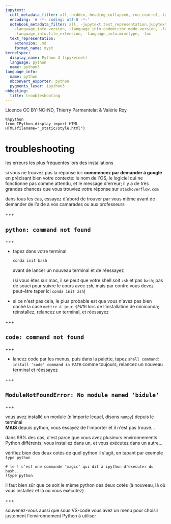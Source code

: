 ```yaml
---
jupytext:
  cell_metadata_filter: all,-hidden,-heading_collapsed,-run_control,-trusted
  encoding: '# -*- coding: utf-8 -*-'
  notebook_metadata_filter: all, -jupytext.text_representation.jupytext_version, -jupytext.text_representation.format_version,
    -language_info.version, -language_info.codemirror_mode.version, -language_info.codemirror_mode,
    -language_info.file_extension, -language_info.mimetype, -toc
  text_representation:
    extension: .md
    format_name: myst
kernelspec:
  display_name: Python 3 (ipykernel)
  language: python
  name: python3
language_info:
  name: python
  nbconvert_exporter: python
  pygments_lexer: ipython3
nbhosting:
  title: troubleshooting
---
```


Licence CC BY-NC-ND, Thierry Parmentelat & Valérie Roy

```{code-cell} ipython3
%%python
from IPython.display import HTML
HTML(filename="_static/style.html")
```

# troubleshooting

les erreurs les plus fréquentes lors des installations

si vous ne trouvez pas la réponse ici: **commencez par demander à google** en précisant bien votre contexte: le nom de l'OS, le logiciel qui ne fonctionne pas comme attendu, et le message d'erreur; il y a de très grandes chances que vous trouviez votre réponse sur `stackoverflow.com`

dans tous les cas, essayez d'abord de trouver par vous même avant de demander de l'aide à vos camarades ou aux professeurs

+++

## `python: command not found`

+++

* tapez dans votre terminal

  ```bash
  conda init bash
  ```
  avant de lancer un nouveau terminal et de réessayez

  <div class=note>
    
  (si vous êtes sur mac, il se peut que votre shell soit `zsh` et pas `bash`; pas de souci pour suivre le cours avec `zsh`, mais par contre vous devez peut-être taper ici `conda init zsh`)
    
  </div>

* si ce n'est pas cela, le plus probable est que vous n'avez pas bien coché la case `mettre à jour $PATH` lors de l'installation de miniconda; réinstallez, relancez un terminal, et réessayez

+++

## `code: command not found`

+++

* lancez code par les menus, puis dans la palette, tapez `shell command: install 'code' command in PATH`
  comme toujours, relancez un nouveau terminal et réessayez

+++

## `ModuleNotFoundError: No module named 'bidule'`

+++

vous avez installé un module (n'importe lequel, disons `numpy`) depuis le terminal  
**MAIS** depuis python, vous essayez de l'importer et il n'est pas trouvé...

dans 99% des cas, c'est parce que vous avez plusieurs environnements Python différents; vous installez dans un, et vous exécutez dans un autre...

vérifiez bien des deux cotés de quel python il s'agit, en tapant par exemple `type python`

```{code-cell} ipython3
# le ! c'est une commande 'magic' qui dit à ipython d'exécuter du bash...
!type python
```

il faut bien sûr que ce soit le même python des deux cotés (à nouveau, là où vous installez et là où vous exécutez)

+++

souvenez-vous aussi que sous VS-code vous avez un menu pour choisir justement l'environnement Python à utiliser
